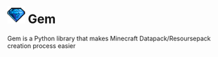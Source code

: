 # <img src="https://raw.githubusercontent.com/UniversalShift/GemDP/refs/heads/main/Assets/Gem.gif" width="40" height="40" />  Gem

Gem is a Python library that makes Minecraft Datapack/Resoursepack creation process easier

